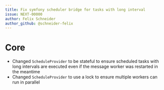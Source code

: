 ```yaml
---
title: Fix symfony scheduler bridge for tasks with long interval
issue: NEXT-00000
author: Felix Schneider
author_github: @schneider-felix
---
```

# Core
* Changed `ScheduleProvider` to be stateful to ensure scheduled tasks with long
 intervals are executed even if the message worker was restarted in the meantime
* Changed `ScheduleProvider` to use a lock to ensure multiple workers can run in parallel
